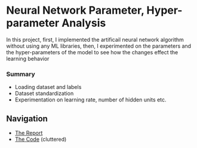 # Neural Network Parameter, Hyper-parameter Analysis
In this project, first, I implemented the artificail neural network algorithm without using any ML libraries, 
then, I experimented on the parameters and the hyper-parameters of the model to see how the changes effect the learning behavior

### Summary
- Loading dataset and labels
- Dataset standardization
- Experimentation on learning rate, number of hidden units etc.

## Navigation
- [The Report](NN-analysis-report.pdf)
- [The Code](NN-analysis.ipynb) (cluttered)

